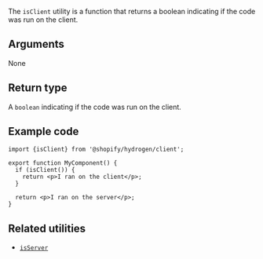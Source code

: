 <!-- This file is generated from the source code. Edit the files in /packages/hydrogen/src/utilities/isClient and run 'yarn generate-docs' at the root of this repo. -->

The `isClient` utility is a function that returns a boolean indicating
if the code was run on the client.

## Arguments

None

## Return type

A `boolean` indicating if the code was run on the client.

## Example code

```tsx
import {isClient} from '@shopify/hydrogen/client';

export function MyComponent() {
  if (isClient()) {
    return <p>I ran on the client</p>;
  }

  return <p>I ran on the server</p>;
}
```

## Related utilities

- [`isServer`](api/hydrogen/utilities/isserver)
